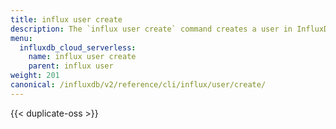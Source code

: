 ```yaml
---
title: influx user create
description: The `influx user create` command creates a user in InfluxDB OSS.
menu:
  influxdb_cloud_serverless:
    name: influx user create
    parent: influx user
weight: 201
canonical: /influxdb/v2/reference/cli/influx/user/create/
---
```


{{< duplicate-oss >}}

